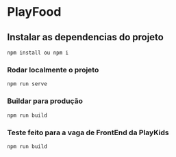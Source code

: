 # PlayFood

## Instalar as dependencias do projeto
```
npm install ou npm i
```

### Rodar localmente o projeto
```
npm run serve
```

### Buildar para produção
```
npm run build
```

### Teste feito para a vaga de FrontEnd da PlayKids
```
npm run build
```


